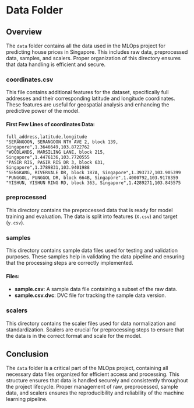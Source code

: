 # Data Folder

## Overview
The `data` folder contains all the data used in the MLOps project for predicting house prices in Singapore. This includes raw data, preprocessed data, samples, and scalers. Proper organization of this directory ensures that data handling is efficient and secure.

### coordinates.csv
This file contains additional features for the dataset, specifically full addresses and their corresponding latitude and longitude coordinates. These features are useful for geospatial analysis and enhancing the predictive power of the model.

#### First Few Lines of coordinates Data:
```
full_address,latitude,longitude
"SERANGOON, SERANGOON NTH AVE 2, block 139, Singapore",1.3646649,103.8722762
"WOODLANDS, MARSILING LANE, block 215, Singapore",1.4476136,103.7720555
"PASIR RIS, PASIR RIS DR 3, block 631, Singapore",1.3789831,103.9401988
"SENGKANG, RIVERVALE DR, block 187A, Singapore",1.393737,103.905399
"PUNGGOL, PUNGGOL DR, block 664B, Singapore",1.4000792,103.9178359
"YISHUN, YISHUN RING RD, block 363, Singapore",1.4289271,103.845575
```

### preprocessed
This directory contains the preprocessed data that is ready for model training and evaluation. The data is split into features (`X.csv`) and target (`y.csv`).

### samples
This directory contains sample data files used for testing and validation purposes. These samples help in validating the data pipeline and ensuring that the processing steps are correctly implemented.

#### Files:
- **sample.csv**: A sample data file containing a subset of the raw data.
- **sample.csv.dvc**: DVC file for tracking the sample data version.

### scalers
This directory contains the scaler files used for data normalization and standardization. Scalers are crucial for preprocessing steps to ensure that the data is in the correct format and scale for the model.


## Conclusion
The `data` folder is a critical part of the MLOps project, containing all necessary data files organized for efficient access and processing. This structure ensures that data is handled securely and consistently throughout the project lifecycle. Proper management of raw, preprocessed, sample data, and scalers ensures the reproducibility and reliability of the machine learning pipeline.